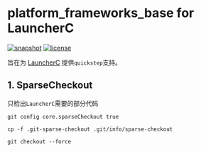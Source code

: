 # platform_frameworks_base for LauncherC

[![snapshot](https://github.com/liu-wanshun/platform_frameworks_base/actions/workflows/publish-snapshot-packages.yml/badge.svg)](https://github.com/liu-wanshun?tab=packages&repo_name=platform_frameworks_base)
[![license](https://img.shields.io/badge/license-Apache%20License%202.0-blue.svg?style=flat)](https://www.apache.org/licenses/LICENSE-2.0)

旨在为 [LauncherC](https://github.com/liu-wanshun/LauncherC) 提供`quickstep`支持。

## 1. SparseCheckout

只检出`LauncherC`需要的部分代码

```shell
git config core.sparseCheckout true

cp -f .git-sparse-checkout .git/info/sparse-checkout

git checkout --force
```

